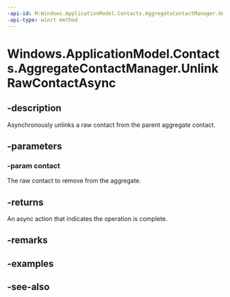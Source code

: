 ```yaml
---
-api-id: M:Windows.ApplicationModel.Contacts.AggregateContactManager.UnlinkRawContactAsync(Windows.ApplicationModel.Contacts.Contact)
-api-type: winrt method
---
```


<!-- Method syntax
public Windows.Foundation.IAsyncAction UnlinkRawContactAsync(Windows.ApplicationModel.Contacts.Contact contact)
-->

# Windows.ApplicationModel.Contacts.AggregateContactManager.UnlinkRawContactAsync

## -description
Asynchronously unlinks a raw contact from the parent aggregate contact.

## -parameters
### -param contact
The raw contact to remove from the aggregate.

## -returns
An async action that indicates the operation is complete.

## -remarks

## -examples

## -see-also
